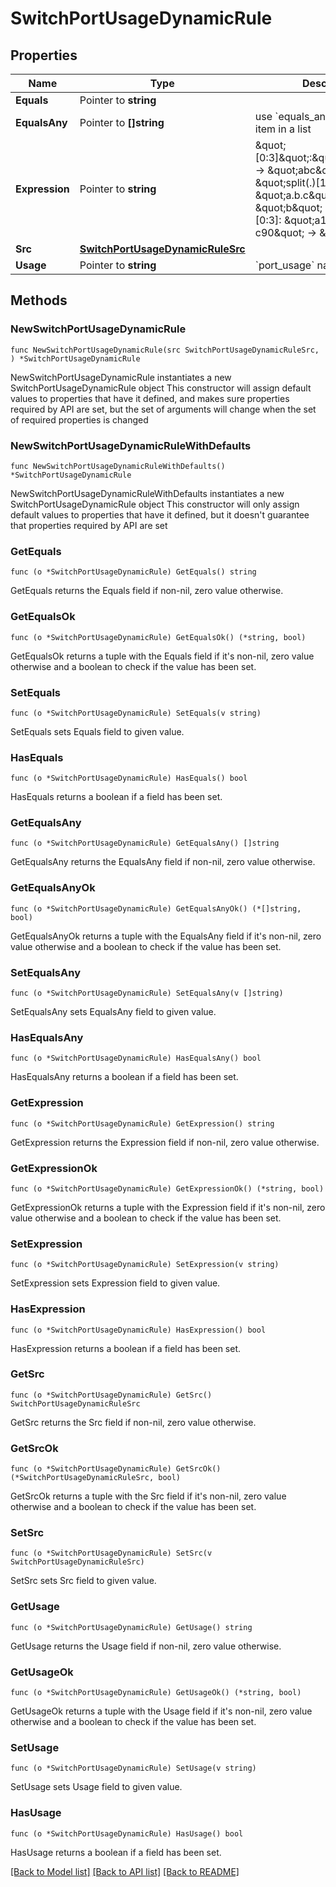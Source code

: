 # SwitchPortUsageDynamicRule

## Properties

Name | Type | Description | Notes
------------ | ------------- | ------------- | -------------
**Equals** | Pointer to **string** |  | [optional] 
**EqualsAny** | Pointer to **[]string** | use &#x60;equals_any&#x60; to match any item in a list | [optional] 
**Expression** | Pointer to **string** | \&quot;[0:3]\&quot;:\&quot;abcdef\&quot; -&gt; \&quot;abc\&quot; \&quot;split(.)[1]\&quot;: \&quot;a.b.c\&quot; -&gt; \&quot;b\&quot; \&quot;split(-)[1][0:3]: \&quot;a1234-b5678-c90\&quot; -&gt; \&quot;b56\&quot; | [optional] 
**Src** | [**SwitchPortUsageDynamicRuleSrc**](SwitchPortUsageDynamicRuleSrc.md) |  | 
**Usage** | Pointer to **string** | &#x60;port_usage&#x60; name | [optional] 

## Methods

### NewSwitchPortUsageDynamicRule

`func NewSwitchPortUsageDynamicRule(src SwitchPortUsageDynamicRuleSrc, ) *SwitchPortUsageDynamicRule`

NewSwitchPortUsageDynamicRule instantiates a new SwitchPortUsageDynamicRule object
This constructor will assign default values to properties that have it defined,
and makes sure properties required by API are set, but the set of arguments
will change when the set of required properties is changed

### NewSwitchPortUsageDynamicRuleWithDefaults

`func NewSwitchPortUsageDynamicRuleWithDefaults() *SwitchPortUsageDynamicRule`

NewSwitchPortUsageDynamicRuleWithDefaults instantiates a new SwitchPortUsageDynamicRule object
This constructor will only assign default values to properties that have it defined,
but it doesn't guarantee that properties required by API are set

### GetEquals

`func (o *SwitchPortUsageDynamicRule) GetEquals() string`

GetEquals returns the Equals field if non-nil, zero value otherwise.

### GetEqualsOk

`func (o *SwitchPortUsageDynamicRule) GetEqualsOk() (*string, bool)`

GetEqualsOk returns a tuple with the Equals field if it's non-nil, zero value otherwise
and a boolean to check if the value has been set.

### SetEquals

`func (o *SwitchPortUsageDynamicRule) SetEquals(v string)`

SetEquals sets Equals field to given value.

### HasEquals

`func (o *SwitchPortUsageDynamicRule) HasEquals() bool`

HasEquals returns a boolean if a field has been set.

### GetEqualsAny

`func (o *SwitchPortUsageDynamicRule) GetEqualsAny() []string`

GetEqualsAny returns the EqualsAny field if non-nil, zero value otherwise.

### GetEqualsAnyOk

`func (o *SwitchPortUsageDynamicRule) GetEqualsAnyOk() (*[]string, bool)`

GetEqualsAnyOk returns a tuple with the EqualsAny field if it's non-nil, zero value otherwise
and a boolean to check if the value has been set.

### SetEqualsAny

`func (o *SwitchPortUsageDynamicRule) SetEqualsAny(v []string)`

SetEqualsAny sets EqualsAny field to given value.

### HasEqualsAny

`func (o *SwitchPortUsageDynamicRule) HasEqualsAny() bool`

HasEqualsAny returns a boolean if a field has been set.

### GetExpression

`func (o *SwitchPortUsageDynamicRule) GetExpression() string`

GetExpression returns the Expression field if non-nil, zero value otherwise.

### GetExpressionOk

`func (o *SwitchPortUsageDynamicRule) GetExpressionOk() (*string, bool)`

GetExpressionOk returns a tuple with the Expression field if it's non-nil, zero value otherwise
and a boolean to check if the value has been set.

### SetExpression

`func (o *SwitchPortUsageDynamicRule) SetExpression(v string)`

SetExpression sets Expression field to given value.

### HasExpression

`func (o *SwitchPortUsageDynamicRule) HasExpression() bool`

HasExpression returns a boolean if a field has been set.

### GetSrc

`func (o *SwitchPortUsageDynamicRule) GetSrc() SwitchPortUsageDynamicRuleSrc`

GetSrc returns the Src field if non-nil, zero value otherwise.

### GetSrcOk

`func (o *SwitchPortUsageDynamicRule) GetSrcOk() (*SwitchPortUsageDynamicRuleSrc, bool)`

GetSrcOk returns a tuple with the Src field if it's non-nil, zero value otherwise
and a boolean to check if the value has been set.

### SetSrc

`func (o *SwitchPortUsageDynamicRule) SetSrc(v SwitchPortUsageDynamicRuleSrc)`

SetSrc sets Src field to given value.


### GetUsage

`func (o *SwitchPortUsageDynamicRule) GetUsage() string`

GetUsage returns the Usage field if non-nil, zero value otherwise.

### GetUsageOk

`func (o *SwitchPortUsageDynamicRule) GetUsageOk() (*string, bool)`

GetUsageOk returns a tuple with the Usage field if it's non-nil, zero value otherwise
and a boolean to check if the value has been set.

### SetUsage

`func (o *SwitchPortUsageDynamicRule) SetUsage(v string)`

SetUsage sets Usage field to given value.

### HasUsage

`func (o *SwitchPortUsageDynamicRule) HasUsage() bool`

HasUsage returns a boolean if a field has been set.


[[Back to Model list]](../README.md#documentation-for-models) [[Back to API list]](../README.md#documentation-for-api-endpoints) [[Back to README]](../README.md)


